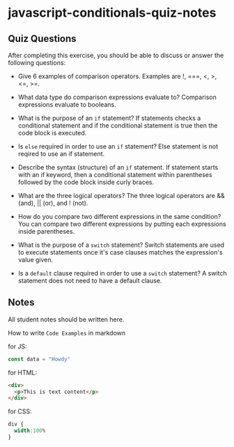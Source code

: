 # javascript-conditionals-quiz-notes

## Quiz Questions

After completing this exercise, you should be able to discuss or answer the following questions:

- Give 6 examples of comparison operators.
Examples are !, ===, <, >, <=, >=.

- What data type do comparison expressions evaluate to?
Comparison expressions evaluate to booleans.

- What is the purpose of an `if` statement?
If statements checks a conditional statement and if the conditional statement is true then the code block is executed.

- Is `else` required in order to use an `if` statement?
Else statement is not reqired to use an if statement.

- Describe the syntax (structure) of an `if` statement.
If statement starts with an if keyword, then a conditional statement within parentheses followed by the code block inside curly braces.

- What are the three logical operators?
The three logical operators are && (and), || (or), and ! (not).

- How do you compare two different expressions in the same condition?
You can compare two different expressions by putting each expressions inside parentheses.

- What is the purpose of a `switch` statement?
Switch statements are used to execute statements once it's case clauses matches the expression's value given.

- Is a `default` clause required in order to use a `switch` statement?
A switch statement does not need to have a default clause.

## Notes

All student notes should be written here.


How to write `Code Examples` in markdown

for JS:
```javascript
const data = "Howdy"
```

for HTML:
```html
<div>
  <p>This is text content</p>
</div>
```

for CSS:
```css
div {
  width:100%
}
```
